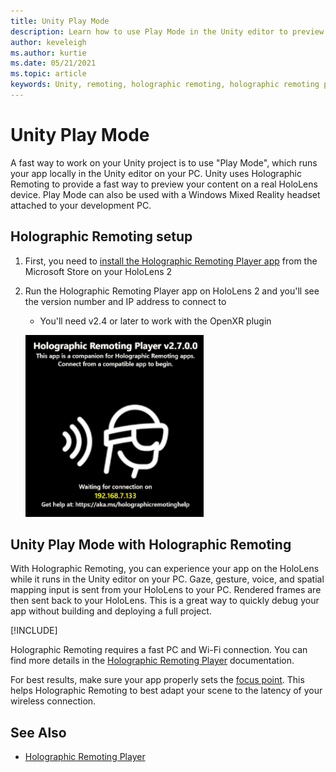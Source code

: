 ```yaml
---
title: Unity Play Mode
description: Learn how to use Play Mode in the Unity editor to preview your application changes on a device without deploying an app.
author: keveleigh
ms.author: kurtie
ms.date: 05/21/2021
ms.topic: article
keywords: Unity, remoting, holographic remoting, holographic remoting player, HoloLens, mixed reality headset, windows mixed reality headset, virtual reality headset, unity play mode
---
```


# Unity Play Mode

A fast way to work on your Unity project is to use "Play Mode", which runs your app locally in the Unity editor on your PC. Unity uses Holographic Remoting to provide a fast way to preview your content on a real HoloLens device. Play Mode can also be used with a Windows Mixed Reality headset attached to your development PC.

## Holographic Remoting setup

1. First, you need to [install the Holographic Remoting Player app](https://www.microsoft.com/store/productId/9NBLGGH4SV40) from the Microsoft Store on your HoloLens 2
2. Run the Holographic Remoting Player app on HoloLens 2 and you'll see the version number and IP address to connect to
    * You'll need v2.4 or later to work with the OpenXR plugin

    ![Screenshot of the Holographic Remoting Player running in the HoloLens](images/openxr-features-img-01.png)

## Unity Play Mode with Holographic Remoting

With Holographic Remoting, you can experience your app on the HoloLens while it runs in the Unity editor on your PC. Gaze, gesture, voice, and spatial mapping input is sent from your HoloLens to your PC. Rendered frames are then sent back to your HoloLens. This is a great way to quickly debug your app without building and deploying a full project.

[!INCLUDE[](includes/unity-play-mode.md)]

Holographic Remoting requires a fast PC and Wi-Fi connection. You can find more details in the [Holographic Remoting Player](../platform-capabilities-and-apis/holographic-remoting-player.md) documentation.

For best results, make sure your app properly sets the [focus point](focus-point-in-unity.md). This helps Holographic Remoting to best adapt your scene to the latency of your wireless connection.

## See Also

* [Holographic Remoting Player](../platform-capabilities-and-apis/holographic-remoting-player.md)
